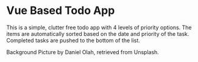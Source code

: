 # Vue Based Todo App

This is a simple, clutter free todo app with 4 levels of priority options. The items are automatically sorted based on the date and priority of the task. Completed tasks are pushed to the bottom of the list. 

Background Picture by Daniel Olah, retrieved from Unsplash.
